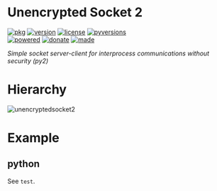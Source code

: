 # Unencrypted Socket 2

<badges>[![pkg](https://img.shields.io/badge/pkg-unencryptedsocket2-808080.svg)](http://code.foxe6.kozow.com/unencryptedsocket2/)
[![version](https://img.shields.io/pypi/v/unencryptedsocket2.svg)](https://pypi.org/project/unencryptedsocket2/)
[![license](https://img.shields.io/pypi/l/unencryptedsocket2.svg)](https://pypi.org/project/unencryptedsocket2/)
[![pyversions](https://img.shields.io/pypi/pyversions/unencryptedsocket2.svg)](https://pypi.org/project/unencryptedsocket2/)  
[![powered](https://img.shields.io/badge/Say-Thanks-ddddff.svg)](https://saythanks.io/to/foxe6)
[![donate](https://img.shields.io/badge/Donate-Paypal-0070ba.svg)](https://paypal.me/foxe6)
[![made](https://img.shields.io/badge/Made%20with-PyCharm-red.svg)](https://www.jetbrains.com/pycharm/)
</badges>

<i>Simple socket server-client for interprocess communications without security (py2)</i>

# Hierarchy

![unencryptedsocket2](http://code.foxe6.kozow.com/unencryptedsocket2/unencryptedsocket2.svg)

# Example

## python
See `test`.